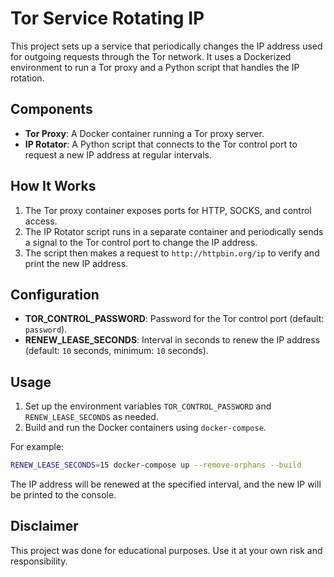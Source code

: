 # Tor Service Rotating IP

This project sets up a service that periodically changes the IP address used for outgoing requests through the Tor network. It uses a Dockerized environment to run a Tor proxy and a Python script that handles the IP rotation.

## Components

- **Tor Proxy**: A Docker container running a Tor proxy server.
- **IP Rotator**: A Python script that connects to the Tor control port to request a new IP address at regular intervals.

## How It Works

1. The Tor proxy container exposes ports for HTTP, SOCKS, and control access.
2. The IP Rotator script runs in a separate container and periodically sends a signal to the Tor control port to change the IP address.
3. The script then makes a request to `http://httpbin.org/ip` to verify and print the new IP address.

## Configuration

- **TOR_CONTROL_PASSWORD**: Password for the Tor control port (default: `password`).
- **RENEW_LEASE_SECONDS**: Interval in seconds to renew the IP address (default: `10` seconds, minimum: `10` seconds).

## Usage

1. Set up the environment variables `TOR_CONTROL_PASSWORD` and `RENEW_LEASE_SECONDS` as needed.
2. Build and run the Docker containers using `docker-compose`.

For example:

```sh
RENEW_LEASE_SECONDS=15 docker-compose up --remove-orphans --build
```

The IP address will be renewed at the specified interval, and the new IP will be printed to the console.

## Disclaimer

This project was done for educational purposes. Use it at your own risk and responsibility.

